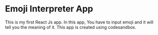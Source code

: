 # Emoji Interpreter App

This is my first React Js app. In this app, You have to input emoji and it will tell you the meaning of it. This app is created using codesandbox.
 
